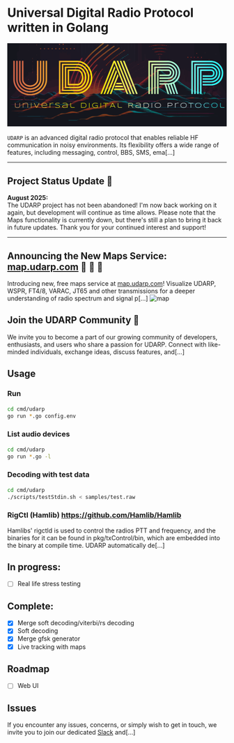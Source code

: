 # Universal Digital Radio Protocol written in Golang
![logo](media/logo.svg)

`UDARP` is an advanced digital radio protocol that enables reliable HF communication in noisy environments. Its flexibility offers a wide range of features, including messaging, control, BBS, SMS, ema[...]

---

## Project Status Update 🚦

**August 2025:**  
The UDARP project has not been abandoned! I'm now back working on it again, but development will continue as time allows. Please note that the Maps functionality is currently down, but there's still a plan to bring it back in future updates. Thank you for your continued interest and support!

---

## Announcing the New Maps Service: [map.udarp.com](http://map.udarp.com) 🎉 🥳 🍾
Introducing new, free maps service at [map.udarp.com](http://map.udarp.com)! Visualize UDARP, WSPR, FT4/8, VARAC, JT65 and other transmissions for a deeper understanding of radio spectrum and signal p[...]
![map](media/map_demo.png)

## Join the UDARP Community 🎉
We invite you to become a part of our growing community of developers, enthusiasts, and users who share a passion for UDARP. Connect with like-minded individuals, exchange ideas, discuss features, and[...]

## Usage
### Run
```bash
cd cmd/udarp
go run *.go config.env
```

### List audio devices
```bash
cd cmd/udarp
go run *.go -l
```

### Decoding with test data<br>
```bash
cd cmd/udarp
./scripts/testStdin.sh < samples/test.raw
```

### RigCtl (Hamlib) https://github.com/Hamlib/Hamlib
 Hamlibs' rigctld is used to control the radios PTT and frequency, and the binaries for it can be found in pkg/txControl/bin, which are embedded into the binary at compile time. UDARP automatically de[...]

## In progress:
- [ ] Real life stress testing

## Complete:
- [x] Merge soft decoding/viterbi/rs decoding
- [x] Soft decoding
- [x] Merge gfsk generator
- [x] Live tracking with maps

## Roadmap
- [ ] Web UI

## Issues
If you encounter any issues, concerns, or simply wish to get in touch, we invite you to join our dedicated [Slack](https://join.slack.com/t/udarp/shared_invite/zt-1sd4e2l39-R2pdafaylJ0uCc7wmhYioQ) and[...]
